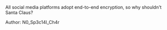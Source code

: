 All social media platforms adopt end-to-end encryption, so why shouldn't Santa Claus?

Author: N0_Sp3c14l_Ch4r

